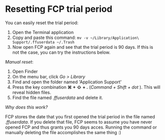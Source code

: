 # Resetting FCP trial period
You can easily reset the trial period:
1. Open the Terminal application
2. Copy and paste this command: 
   `mv -v ~/Library/Application\ Support/.ffuserdata ~/.Trash`
3. Now open FCP again and see that the trial period is 90 days. If this is not the case, you can try the instructions below.

*Manual reset*:
1. Open Finder
2. On the menu bar, click *Go > Library*
3. Find and open the folder named 'Application Support'
4. Press the key combination **⌘ + ⇧ + .**  (*Command + Shift + dot* ). This will reveal hidden files.
5. Find the file named _.ffuserdata_ and delete it.

*Why does this work?*

FCP stores the date that you first opened the trial period in the file named _.ffuserdata_. If you delete that file, FCP seems to assume you have never opened FCP and thus grants you 90 days acces. Running the command or manually deleting the file accomplishes the same thing :)
